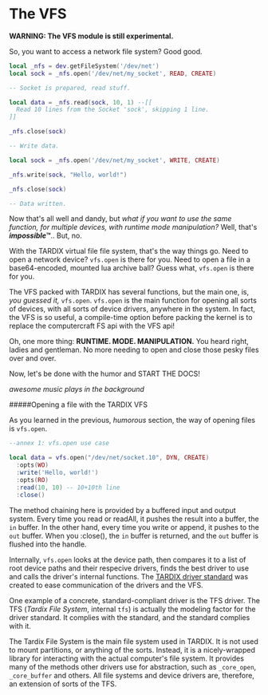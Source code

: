 The VFS
=======
**WARNING: The VFS module is still experimental.**


So, you want to access a network file system? Good good.

```lua
local _nfs = dev.getFileSystem('/dev/net')
local sock = _nfs.open('/dev/net/my_socket', READ, CREATE)

-- Socket is prepared, read stuff.

local data = _nfs.read(sock, 10, 1) --[[
  Read 10 lines from the Socket 'sock', skipping 1 line.
]]

_nfs.close(sock)

-- Write data.

local sock = _nfs.open('/dev/net/my_socket', WRITE, CREATE)

_nfs.write(sock, "Hello, world!")

_nfs.close(sock)

-- Data written.

```

Now that's all well and dandy, but *what if you want to use the same function, for multiple devices, with runtime mode manipulation?* Well, that's **_impossible_™**.. But, no.


With the TARDIX virtual file file system, that's the way things go.
Need to open a network device? `vfs.open` is there for you. Need to open a file in a base64-encoded, mounted lua archive ball? Guess what, `vfs.open` is there for you.

The VFS packed with TARDIX has several functions, but the main one, is, _you guessed it,_ `vfs.open`. `vfs.open` is the main function for opening all sorts of devices, with all sorts of device drivers, anywhere in the system. In fact, the VFS is so useful, a compile-time option before packing the kernel is to replace the computercraft FS api with the VFS api!

Oh, one more thing: **RUNTIME. MODE. MANIPULATION.** You heard right, ladies and gentleman. No more needing to open and close those pesky files over and over.

Now, let's be done with the humor and START THE DOCS!


*awesome music plays in the background*


#####Opening a file with the TARDIX VFS

As you learned in the previous, _humorous_ section, the way of opening files is `vfs.open`.

```lua
--annex 1: vfs.open use case

local data = vfs.open("/dev/net/socket.10", DYN, CREATE)
  :opts(WO)
  :write('Hello, world!')
  :opts(RO)
  :read(10, 10) -- 10+10th line
  :close()
```

The method chaining here is provided by a buffered input and output system. Every time you read or readAll, it pushes the result into a buffer, the `in` buffer. In the other hand, every time you write or append, it pushes to the `out` buffer. When you :close(), the `in` buffer is returned, and the `out` buffer is flushed into the handle.

Internally, `vfs.open` looks at the device path, then compares it to a list of root device paths and their respecive drivers, finds the best driver to use and calls the driver's internal functions. The [TARDIX driver standard](http://example.com) was created to ease communication of the drivers and the VFS.

One example of a concrete, standard-compliant driver is the TFS driver. The TFS (_Tardix File System_, internal `tfs`) is actually the modeling factor for the driver standard. It complies with the standard, and the standard complies with it.

The Tardix File System is the main file system used in TARDIX. It is not used to mount partitions, or anything of the sorts. Instead, it is a nicely-wrapped library for interacting with the actual computer's file system. It provides many of the methods other drivers use for abstraction, such as `_core_open`,  `_core_buffer` and others. All file systems and device drivers are, therefore, an extension of sorts of the TFS.
